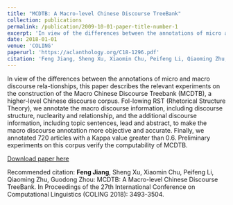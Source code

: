 ```yaml
---
title: "MCDTB: A Macro-level Chinese Discourse TreeBank"
collection: publications
permalink: /publication/2009-10-01-paper-title-number-1
excerpt: 'In view of the differences between the annotations of micro and macro discourse rela-tionships, this paper describes the relevant experiments on the construction of the Macro Chinese Discourse Treebank (MCDTB), a higher-level Chinese discourse corpus. Fol-lowing RST (Rhetorical Structure Theory), we annotate the macro discourse information, including discourse structure, nuclearity and relationship, and the additional discourse information, including topic sentences, lead and abstract, to make the macro discourse annotation more objective and accurate. Finally, we annotated 720 articles with a Kappa value greater than 0.6. Preliminary experiments on this corpus verify the computability of MCDTB.'
date: 2018-01-01
venue: 'COLING'
paperurl: 'https://aclanthology.org/C18-1296.pdf'
citation: 'Feng Jiang, Sheng Xu, Xiaomin Chu, Peifeng Li, Qiaoming Zhu, Guodong Zhou: MCDTB: A Macro-level Chinese Discourse TreeBank. In Proceedings of the 27th International Conference on Computational Linguistics (COLING 2018): 3493-3504.'
---
```

In view of the differences between the annotations of micro and macro discourse rela-tionships, this paper describes the relevant experiments on the construction of the Macro Chinese Discourse Treebank (MCDTB), a higher-level Chinese discourse corpus. Fol-lowing RST (Rhetorical Structure Theory), we annotate the macro discourse information, including discourse structure, nuclearity and relationship, and the additional discourse information, including topic sentences, lead and abstract, to make the macro discourse annotation more objective and accurate. Finally, we annotated 720 articles with a Kappa value greater than 0.6. Preliminary experiments on this corpus verify the computability of MCDTB.

[Download paper here](http://academicpages.github.io/files/paper1.pdf)

Recommended citation: **Feng Jiang**, Sheng Xu, Xiaomin Chu, Peifeng Li, Qiaoming Zhu, Guodong Zhou: MCDTB: A Macro-level Chinese Discourse TreeBank. In Proceedings of the 27th International Conference on Computational Linguistics (COLING 2018): 3493-3504.

